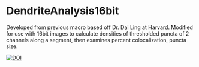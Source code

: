 # DendriteAnalysis16bit

Developed from previous macro based off Dr. Dai Ling at Harvard. Modified for use with 16bit images to calculate densities of thresholded puncta of 2 channels along a segment, then examines percent colocalization, puncta size.

[![DOI](https://zenodo.org/badge/634958639.svg)](https://zenodo.org/badge/latestdoi/634958639)
